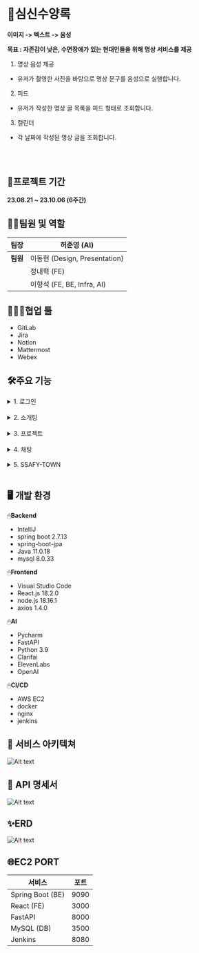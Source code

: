 # 🧘심신수양록
**이미지 -> 텍스트 -> 음성**
<br>

**목표 : 자존감이 낮은, 수면장애가 있는 현대인들을 위해 명상 서비스를 제공**

1. 명상 음성 제공

 - 유저가 촬영한 사진을 바탕으로 명상 문구를 음성으로 실행합니다.

2. 피드

 - 유저가 작성한 명상 글 목록을 피드 형태로 조회합니다.

3. 캘린더

 - 각 날짜에 작성된 명상 글을 조회합니다.

 <br><br>


## 📅프로젝트 기간

**23.08.21 ~ 23.10.06 (6주간)**

## 🧝‍♂️팀원 및 역할

| **팀장** | 허준영 (AI)   |
|----------|---------------------|
| **팀원** | 이동현 (Design, Presentation) |
|          | 정내혁 (FE)  |
|          | 이형석 (FE, BE, Infra, AI)     |

## 👨‍👩‍👧협업 툴

- GitLab
- Jira
- Notion
- Mattermost
- Webex



## 🛠️주요 기능

<details>
<summary>1. 로그인</summary>

![Alt text](readme사진/image-3.png)
![Alt text](readme사진/image-21.png)
![Alt text](readme사진/image-22.png)
</details></br>

<details>
<summary>2. 소개팅</summary>

![Alt text](readme사진/image-4.png)
![Alt text](readme사진/image-7.png)
![Alt text](readme사진/image-6.png)
</details></br>

<details>
<summary>3. 프로젝트</summary>
![Alt text](readme사진/image-8.png)
![Alt text](readme사진/image-9.png)
![Alt text](readme사진/image-10.png)
![Alt text](readme사진/image-11.png)
</details></br>

<details>
<summary>4. 채팅</summary>
![Alt text](readme사진/image-12.png)
![Alt text](readme사진/image-13.png)
![Alt text](readme사진/image-14.png)
</details></br>

<details>
<summary>5. SSAFY-TOWN</summary>
![Alt text](readme사진/image-15.png)
![Alt text](readme사진/image-20.png)
![Alt text](readme사진/image-16.png)
![Alt text](readme사진/image-17.png)
![Alt text](readme사진/image-18.png)
![Alt text](readme사진/image-19.png)
</details></br>

## 🖥️ 개발 환경

🖱**Backend**

- IntelliJ
- spring boot 2.7.13
- spring-boot-jpa
- Java 11.0.18
- mysql 8.0.33

🖱**Frontend**

- Visual Studio Code
- React.js 18.2.0
- node.js 18.16.1
- axios 1.4.0

🖱**AI**

- Pycharm
- FastAPI
- Python 3.9
- Clarifai
- ElevenLabs
- OpenAI

🖱**CI/CD**

- AWS EC2
- docker
- nginx
- jenkins

## 🔧 서비스 아키텍쳐

![Alt text](readme사진/image-23.png)

## 📑 API 명세서

![Alt text](readme사진/image-2.png)

## ✨ERD

![Alt text](readme사진/image.png)


## 🌐EC2 PORT

| 서비스              | 포트  |
|---------------------|-------|
| Spring Boot (BE)    | 9090  |
| React (FE)          | 3000  |
| FastAPI             | 8000  |
| MySQL (DB)          | 3500  |
| Jenkins             | 8080  |



